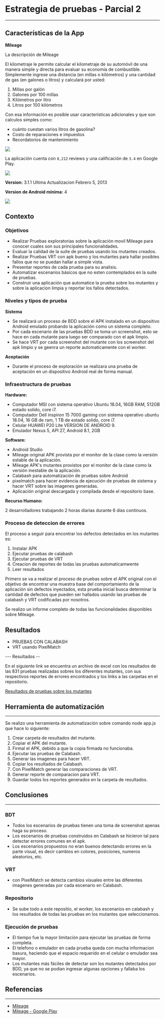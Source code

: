 # Estrategia de pruebas - Parcial 2

---

## Características de la App

**Mileage**

La descripción de Mileage

El kilometraje le permite calcular el kilometraje de su automóvil de una manera simple y directa para evaluar su economía de combustible. Simplemente ingrese una distancia (en millas o kilómetros) y una cantidad de gas (en galones o litros) y calculará por usted:

1. Millas por galón
2. Galones por 100 millas
3. Kilómetros por litro
4. Litros por 100 kilómetros

Con esa información es posible usar características adicionales y que son calculos simples como:

* cuánto cuestan varios litros de gasolina?
* Costo de reparaciones e impuestos
* Recordatorios de mantenimiento

![](assets/screenshot_4.png)

La aplicación cuenta con `8,212` reviews y una calificación de `3.4` en Google Play.

![](assets/caracteristicas1.png)


**Version:** 3.1.1 Ultima Actualizacion Febrero 5, 2013

**Version de Android mínima:** 4

![](assets/caracteristicas2.png)

## Contexto

### Objetivos

* Realizar Pruebas exploratorias sobre la aplicación movil Mileage para conocer cuales son sus principales funcionalidades.
* Evaluar la calidad de la suite de pruebas usando los mutantes creados. 
* Realizar Pruebas VRT con apk bueno y los mutantes para hallar posibles fallos que no se puedan hallar a simple vista. 
* Presentar reportes de cada prueba para su analisis. 
* Automatizar escenarios básicos que no esten contemplados en la suite de pruebas. 
* Construir una aplicación que automatice la prueba sobre los mutantes y sobre la aplicacion limpia y reportar los fallos detectados. 

### Niveles y tipos de prueba

**Sistema**

* Se realizará un proceso de BDD sobre el APK instalado en un dispositivo Android emulado probando la aplicación como un sistema completo.
* Por cada escenario de las pruebas BDD se toma un screenshot, esto se hace en cada mutante para luego ser comparado con el apk limpio. 
* Se hace VRT por cada screenshot del mutante con los screenshot del apk limpio y se geenra un reporte automaticamente con el worker. 

**Aceptación**

* Durante el proceso de exploración se realizara una prueba de aceptación en un dispositivo Android real de forma manual.

### Infraestructura de pruebas

**Hardware:**

* Computador MSI con sistema operativo Ubuntu 18.04, 16GB RAM, 512GB estado solido, core i7.
* Computador Dell inspiron 15 7000 gaming con sistema operativo ubuntu 18.04, 16 GB de ram, 1 TB de estado solido, core i7. 
* Celular HUAWEI P20 Lite VERSION DE ANDROID 9.
* Emulador Nexus 5, API 27, Android 8.1, 2GB

**Software:**

* Android Studio
* Mileage original APK provista por el monitor de la clase como la versión estable de la aplicación.
* Mileage APK's mutantes provistos por el monitor de la clase como la versión inestable de la aplicación.
* Calabash para automatización de pruebas sobre Android
* pixelmatch para hacer evidencia de ejecución de pruebas de sistema y hacer VRT sobre las imagenes generadas.
* Aplicación original descargada y compilada desde el repositorio base.

**Recurso Humano:**

2 desarrolladores trabajando 2 horas diarias durante 6 días continuos.

### Proceso de deteccion de errores 

El proceso a seguir para encontrar los defectos detectados en los mutantes es:

1. Instalar APK 
2. Ejecutar pruebas de calabash
3. Ejecutar pruebas de VRT
4. Creacion de reportes de todas las pruebas automaticamwente
5. Leer resultados 


Primero se va a realizar el proceso de pruebas sobre el APK original con el objetivo de encontrar una muestra base del comportamiento de la aplicación sin defectos inyectados, esta prueba inicial busca determinar la cantidad de defectos que pueden ser hallados usando las pruebas de calabash y VRT codificadas por nosotros.


Se realizo un informe completo de todas las funcionalidades disponibles sobre Mileage.

## Resultados

* PRUEBAS CON CALABASH 
* VRT usando PixelMatch 

--- Resultados -- 

En el siguiente link se encuentra un archivo de excel con los resultados de las 831 pruebas realizadas sobres los diferentes mutantes, con sus respectivos reportes de errores encontrados y los links a las carpetas en el repositorio.

[Resultados de pruebas sobre los mutantes](https://github.com/aromero45/parcial-2-pruebas-apk-bueno/blob/master/report/Reporte%20de%20mutantes%20encontrados.xlsx)

## Herramienta de automatización 

---

Se realizo una herramienta de automatización sobre comando node app.js que hace lo siguiente:

1. Crear carpeta de resultados del mutante.
2. Copiar el APK del mutante.
3. Firmal el APK, debido a que la copia firmada no funcionaba.
4. Ejecutar las pruebas de Calabash.
5. Generar las imagenes para hacer VRT.
6. Copiar los resultados de Calabash.
7. Con PixelMatch generar las comparaciones de VRT. 
8. Generar reporte de comparacion para VRT.
9. Guardar todos los reportes generados en la carpeta de resultados. 


## Conclusiones

---

### BDT

* Todos los escenarios de pruebas tienen una toma de screenshot apenas haga su proceso. 
* Los escenarios de pruebas construidos en Calabash se hicieron tal para detectar errores comunes en el apk. 
* Los escenarios propuestos no eran buenos detectando errores en la parte visual, es decir cambios en colores, posiciones, numeros aleatorios, etc.

### VRT

* con PixelMatch se detecta cambios visuales entre las diferentes imagenes generadas por cada escenario en Calabash. 

### Repositorio

* Se sube todo a este repositio, el worker, los escenarios en calabash y los resultados de todas las pruebas en los mutantes que seleccionamos. 


### Ejecución de pruebas

* El tiempo fue la mayor limitación para ejecutar las pruebas de forma completa.
* El telefono o emulador en cada prueba queda con mucha informacion basura, haciendo que el espacio requerido en el celular o emulador sea mayor. 
* Los mutantes más fáciles de detectar son los mutantes detectados por BDD, ya que no se podian ingresar algunas opciones y fallaba los escenarios. 

## Referencias

---

* [Mileage](https://github.com/evancharlton/android-mileage)
* [Mileage - Google Play](https://play.google.com/store/apps/details?id=com.evancharlton.mileage&hl=en_US)




